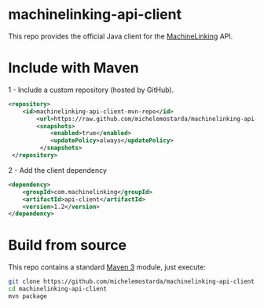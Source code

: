machinelinking-api-client
=========================

This repo provides the official Java client for the [MachineLinking](http://machinelinking.com/) API.

# Include with Maven

1 - Include a custom repository (hosted by GitHub).

```xml
<repository>
    <id>machinelinking-api-client-mvn-repo</id>
        <url>https://raw.github.com/michelemostarda/machinelinking-api-client/mvn-repo/</url>
        <snapshots>
            <enabled>true</enabled>
            <updatePolicy>always</updatePolicy>
         </snapshots>
 </repository>
```

2 - Add the client dependency

```xml
<dependency>
    <groupId>com.machinelinking</groupId>
    <artifactId>api-client</artifactId>
    <version>1.2</version>
</dependency>
```

# Build from source

This repo contains a standard [Maven 3](http://maven.apache.org/) module, just execute: 

```bash
git clone https://github.com/michelemostarda/machinelinking-api-client.git
cd machinelinking-api-client
mvn package
 ```

